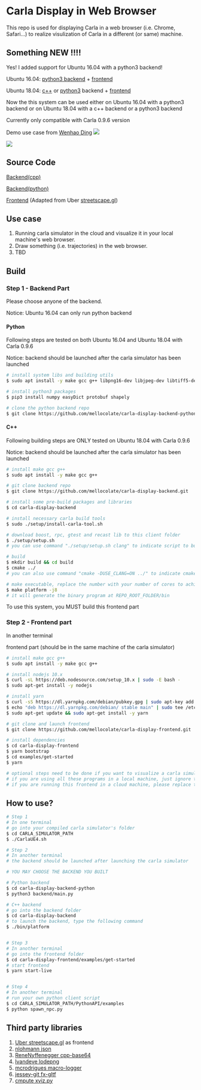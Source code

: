 
# Carla Display in Web Browser

This repo is used for displaying Carla in a web browser (i.e. Chrome, Safari...) to realize visulization of Carla in a different (or same) machine. 

## Something NEW !!!!
Yes! I added support for Ubuntu 16.04 with a python3 backend!

Ubuntu 16.04: [python3 backend](https://github.com/mellocolate/carla-display-backend-python) + [frontend](https://github.com/mellocolate/carla-display-frontend)

Ubuntu 18.04: [c++](https://github.com/mellocolate/carla-display-backend) or [python3](https://github.com/mellocolate/carla-display-backend-python) backend + [frontend](https://github.com/mellocolate/carla-display-frontend)

Now the this system can be used either on Ubuntu 16.04 with a python3 backend or on Ubuntu 18.04 with a c++ backend or a python3 backend

Currently only compatible with Carla 0.9.6 version

Demo use case from [Wenhao Ding](https://github.com/GilgameshD)
![](images/example_2.gif)

![](images/example.gif)

## Source Code

[Backend(cpp)](https://github.com/mellocolate/carla-display-backend)

[Backend(python)](https://github.com/mellocolate/carla-display-backend-python)

[Frontend](https://github.com/mellocolate/carla-display-frontend) (Adapted from Uber [streetscape.gl](https://github.com/uber/streetscape.gl))

## Use case
1. Running carla simulator in the cloud and visualize it in your local machine's web browser.
2. Draw something (i.e. trajectories) in the web browser.
3. TBD

## Build



### Step 1 - Backend Part
Please choose anyone of the backend. 

Notice: Ubuntu 16.04 can only run python backend

#### Python

Following steps are tested on both Ubuntu 16.04 and Ubuntu 18.04 with Carla 0.9.6

Notice: backend should be launched after the carla simulator has been launched
```bash
# install system libs and building utils
$ sudo apt install -y make gcc g++ libpng16-dev libjpeg-dev libtiff5-dev python3-pip

# install python3 packages
$ pip3 install numpy easyDict protobuf shapely

# clone the python backend repo
$ git clone https://github.com/mellocolate/carla-display-backend-python.git
```

#### C++
Following building steps are ONLY tested on Ubuntu 18.04 with Carla 0.9.6

Notice: backend should be launched after the carla simulator has been launched
```bash
# install make gcc g++
$ sudo apt install -y make gcc g++

# git clone backend repo
$ git clone https://github.com/mellocolate/carla-display-backend.git 

# install some pre-build packages and libraries
$ cd carla-display-backend

# install necessary carla build tools
$ sudo ./setup/install-carla-tool.sh

# download boost, rpc, gtest and recast lib to this client folder
$ ./setup/setup.sh                               
# you can use command "./setup/setup.sh clang" to indicate script to build with clang

# build
$ mkdir build && cd build
$ cmake ../
# you can also use command "cmake -DUSE_CLANG=ON ../" to indicate cmake to set default compiler to clang

# make executable, replace the number with your number of cores to achieve faster building speed
$ make platform -j8                                    
# it will generate the binary program at REPO_ROOT_FOLDER/bin
```

To use this system, you MUST build this frontend part
### Step 2 - Frontend part

In another terminal

frontend part (should be in the same machine of the carla simulator)
```bash
# install make gcc g++
$ sudo apt install -y make gcc g++

# install nodejs 10.x
$ curl -sL https://deb.nodesource.com/setup_10.x | sudo -E bash -
$ sudo apt-get install -y nodejs

# install yarn
$ curl -sS https://dl.yarnpkg.com/debian/pubkey.gpg | sudo apt-key add -
$ echo "deb https://dl.yarnpkg.com/debian/ stable main" | sudo tee /etc/apt/sources.list.d/yarn.list
$ sudo apt-get update && sudo apt-get install -y yarn

# git clone and launch frontend
$ git clone https://github.com/mellocolate/carla-display-frontend.git

# install dependencies
$ cd carla-display-frontend
$ yarn bootstrap
$ cd examples/get-started
$ yarn

# optional steps need to be done if you want to visualize a carla simulator on the cloud
# if you are using all these programs in a local machine, just ignore the following step
# if you are running this frontend in a cloud machine, please replace the serverUrl of 'localhost:8081' with 'YOUR_CLOUD_MACHINE_PUBLIC_IP:8081' in src/log-from-live.js
```

## How to use?
```bash
# Step 1
# In one terminal
# go into your compiled carla simulator's folder
$ cd CARLA_SIMULATOR_PATH
$ ./CarlaUE4.sh

# Step 2
# In another terminal
# the backend should be launched after launching the carla simulator

# YOU MAY CHOOSE THE BACKEND YOU BUILT

# Python backend
$ cd carla-display-backend-python
$ python3 backend/main.py

# C++ backend
# go into the backend folder
$ cd carla-display-backend
# to launch the backend, type the following command
$ ./bin/platform


# Step 3
# In another terminal
# go into the frontend folder
$ cd carla-display-frontend/examples/get-started
# start frontend 
$ yarn start-live


# Step 4
# In another terminal
# run your own python client script
$ cd CARLA_SIMULATOR_PATH/PythonAPI/examples
$ python spawn_npc.py
```

## Third party libraries
1. [Uber streetscape.gl](https://github.com/uber/streetscape.gl) as frontend
2. [nlohmann json](https://github.com/nlohmann/json)
3. [ReneNyffenegger cpp-base64](https://github.com/ReneNyffenegger/cpp-base64)
4. [lvandeve lodepng](https://github.com/lvandeve/lodepng)
5. [mcrodrigues macro-logger](https://github.com/dmcrodrigues/macro-logger)
6. [jessey-git fx-gltf](https://github.com/jessey-git/fx-gltf)
7. [cmpute xviz.py](https://github.com/cmpute/xviz.py)